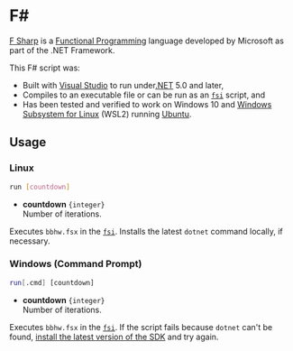 # F#

[F Sharp] is a [Functional Programming] language developed by Microsoft as part of the .NET Framework.

This F# script was:

- Built with [Visual Studio] to run under[.NET](https://dotnet.microsoft.com/en-us/) 5.0 and later,
- Compiles to an executable file or can be run as an [`fsi`] script, and 
- Has been tested and verified to work on Windows 10 and [Windows Subsystem for Linux][WSL2] (WSL2) running [Ubuntu].

## Usage

### Linux

```sh
run [countdown]
```
- **countdown** `{integer}`  
  Number of iterations.

Executes `bbhw.fsx` in the [`fsi`]. Installs the latest `dotnet` command locally, if necessary.

### Windows (Command Prompt)

```sh
run[.cmd] [countdown]
```
- **countdown** `{integer}`  
  Number of iterations.

Executes `bbhw.fsx` in the [`fsi`]. If the script fails because `dotnet` can't be found, [install the
latest version of the SDK][WindowsInstall] and try again. 

[F Sharp]:                https://en.wikipedia.org/wiki/F_Sharp_(programming_language)
[Functional Programming]: https://en.wikipedia.org/wiki/Functional_programming
[Visual Studio]:          https://visualstudio.microsoft.com/vs/community/
[`fsi`]:                  https://learn.microsoft.com/en-us/dotnet/fsharp/tools/fsharp-interactive/
[WSL2]:                   https://learn.microsoft.com/en-us/windows/wsl/about
[Ubuntu]:                 https://ubuntu.com
[WindowsInstall]:         https://learn.microsoft.com/en-us/dotnet/core/install/windows